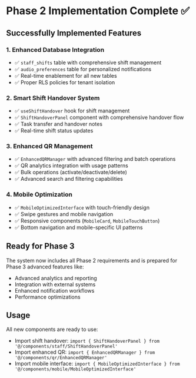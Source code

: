 # Phase 2 Implementation Complete ✅

## Successfully Implemented Features

### 1. Enhanced Database Integration
- ✅ `staff_shifts` table with comprehensive shift management
- ✅ `audio_preferences` table for personalized notifications
- ✅ Real-time enablement for all new tables
- ✅ Proper RLS policies for tenant isolation

### 2. Smart Shift Handover System
- ✅ `useShiftHandover` hook for shift management
- ✅ `ShiftHandoverPanel` component with comprehensive handover flow
- ✅ Task transfer and handover notes
- ✅ Real-time shift status updates

### 3. Enhanced QR Management
- ✅ `EnhancedQRManager` with advanced filtering and batch operations
- ✅ QR analytics integration with usage patterns
- ✅ Bulk operations (activate/deactivate/delete)
- ✅ Advanced search and filtering capabilities

### 4. Mobile Optimization
- ✅ `MobileOptimizedInterface` with touch-friendly design
- ✅ Swipe gestures and mobile navigation
- ✅ Responsive components (`MobileCard`, `MobileTouchButton`)
- ✅ Bottom navigation and mobile-specific UI patterns

## Ready for Phase 3
The system now includes all Phase 2 requirements and is prepared for Phase 3 advanced features like:
- Advanced analytics and reporting
- Integration with external systems
- Enhanced notification workflows
- Performance optimizations

## Usage
All new components are ready to use:
- Import shift handover: `import { ShiftHandoverPanel } from '@/components/staff/ShiftHandoverPanel'`
- Import enhanced QR: `import { EnhancedQRManager } from '@/components/qr/EnhancedQRManager'`
- Import mobile interface: `import { MobileOptimizedInterface } from '@/components/mobile/MobileOptimizedInterface'`